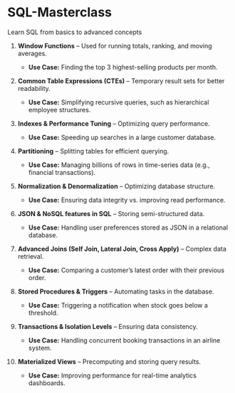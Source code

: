 # SQL-Masterclass
Learn SQL from basics to advanced concepts


1. **Window Functions** – Used for running totals, ranking, and moving averages.
   - **Use Case:** Finding the top 3 highest-selling products per month.

2. **Common Table Expressions (CTEs)** – Temporary result sets for better readability.
   - **Use Case:** Simplifying recursive queries, such as hierarchical employee structures.

3. **Indexes & Performance Tuning** – Optimizing query performance.
   - **Use Case:** Speeding up searches in a large customer database.

4. **Partitioning** – Splitting tables for efficient querying.
   - **Use Case:** Managing billions of rows in time-series data (e.g., financial transactions).

5. **Normalization & Denormalization** – Optimizing database structure.
   - **Use Case:** Ensuring data integrity vs. improving read performance.

6. **JSON & NoSQL features in SQL** – Storing semi-structured data.
   - **Use Case:** Handling user preferences stored as JSON in a relational database.

7. **Advanced Joins (Self Join, Lateral Join, Cross Apply)** – Complex data retrieval.
   - **Use Case:** Comparing a customer’s latest order with their previous order.

8. **Stored Procedures & Triggers** – Automating tasks in the database.
   - **Use Case:** Triggering a notification when stock goes below a threshold.

9. **Transactions & Isolation Levels** – Ensuring data consistency.
   - **Use Case:** Handling concurrent booking transactions in an airline system.

10. **Materialized Views** – Precomputing and storing query results.
    - **Use Case:** Improving performance for real-time analytics dashboards.
